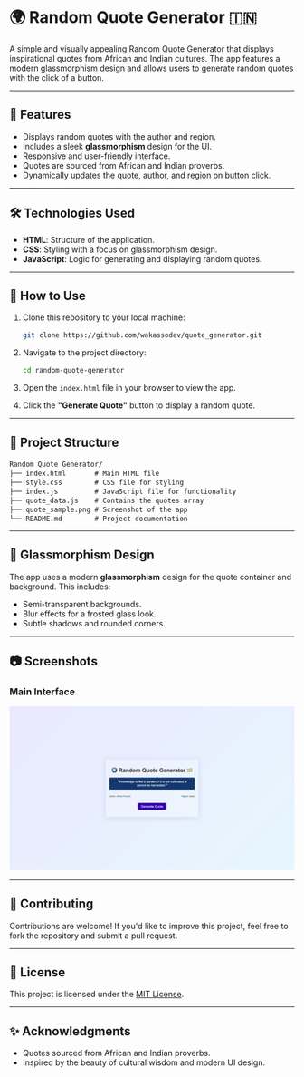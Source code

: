 # 🌍 Random Quote Generator 🇮🇳

A simple and visually appealing Random Quote Generator that displays inspirational quotes from African and Indian cultures. The app features a modern glassmorphism design and allows users to generate random quotes with the click of a button.

---

## 🚀 Features

- Displays random quotes with the author and region.
- Includes a sleek **glassmorphism** design for the UI.
- Responsive and user-friendly interface.
- Quotes are sourced from African and Indian proverbs.
- Dynamically updates the quote, author, and region on button click.

---

## 🛠️ Technologies Used

- **HTML**: Structure of the application.
- **CSS**: Styling with a focus on glassmorphism design.
- **JavaScript**: Logic for generating and displaying random quotes.

---

## 📖 How to Use

1. Clone this repository to your local machine:
   ```bash
   git clone https://github.com/wakassodev/quote_generator.git
   ```

2. Navigate to the project directory:
   ```bash
   cd random-quote-generator
   ```

3. Open the `index.html` file in your browser to view the app.

4. Click the **"Generate Quote"** button to display a random quote.

---

## 📂 Project Structure

```
Random Quote Generator/
├── index.html       # Main HTML file
├── style.css        # CSS file for styling
├── index.js         # JavaScript file for functionality
├── quote_data.js    # Contains the quotes array
├── quote_sample.png # Screenshot of the app
└── README.md        # Project documentation
```

---

## 🎨 Glassmorphism Design

The app uses a modern **glassmorphism** design for the quote container and background. This includes:
- Semi-transparent backgrounds.
- Blur effects for a frosted glass look.
- Subtle shadows and rounded corners.

---

## 📷 Screenshots

### Main Interface
![Random Quote Generator Screenshot](quote_sample.png)

---

## 🤝 Contributing

Contributions are welcome! If you'd like to improve this project, feel free to fork the repository and submit a pull request.

---

## 📜 License

This project is licensed under the [MIT License](LICENSE).

---

## ✨ Acknowledgments

- Quotes sourced from African and Indian proverbs.
- Inspired by the beauty of cultural wisdom and modern UI design.
